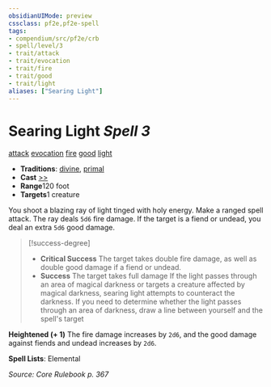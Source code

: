 ```yaml
---
obsidianUIMode: preview
cssclass: pf2e,pf2e-spell
tags:
- compendium/src/pf2e/crb
- spell/level/3
- trait/attack
- trait/evocation
- trait/fire
- trait/good
- trait/light
aliases: ["Searing Light"]
---
```

# Searing Light *Spell 3*   
[attack](../../Rules/traits/attack.md)  [evocation](../../Rules/traits/evocation.md)  [fire](../../Rules/traits/fire.md)  [good](../../Rules/traits/good.md)  [light](../../Rules/traits/light.md)  

- **Traditions**: [divine](../../Rules/traits/divine.md), [primal](../../Rules/traits/primal.md)
- **Cast** [>>](../../Rules/core-rulebook/chapter-9-playing-the-game.md#Actions "Two-Action") 
- **Range**120 foot
- **Targets**1 creature

You shoot a blazing ray of light tinged with holy energy. Make a ranged spell attack. The ray deals `5d6` fire damage. If the target is a fiend or undead, you deal an extra `5d6` good damage.

> [!success-degree] 
> - **Critical Success** The target takes double fire damage, as well as double good damage if a fiend or undead.
> - **Success** The target takes full damage If the light passes through an area of magical darkness or targets a creature affected by magical darkness, searing light attempts to counteract the darkness. If you need to determine whether the light passes through an area of darkness, draw a line between yourself and the spell's target

**Heightened (+ 1)** The fire damage increases by `2d6`, and the good damage against fiends and undead increases by `2d6`.

**Spell Lists**: Elemental

*Source: Core Rulebook p. 367*